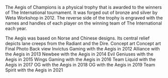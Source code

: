 The Aegis of Champions is a physical trophy that is awarded to the winners of The International tournament. It was forged out of bronze and silver by Weta Workshop in 2012. The reverse side of the trophy is engraved with the names and handles of each player on the winning team of The International each year.

The Aegis was based on Norse and Chinese designs. Its central relief depicts lane creeps from the  Radiant and the  Dire.
Concept art
Concept art
Final
Photo
Back view
Invictus Gaming with the Aegis in 2012
Alliance with the Aegis in 2013
Newbee with the Aegis in 2014
Evil Geniuses with the Aegis in 2015
Wings Gaming with the Aegis in 2016
Team Liquid with the Aegis in 2017
OG with the Aegis in 2018
OG with the Aegis in 2019
Team Spirit with the Aegis in 2021
